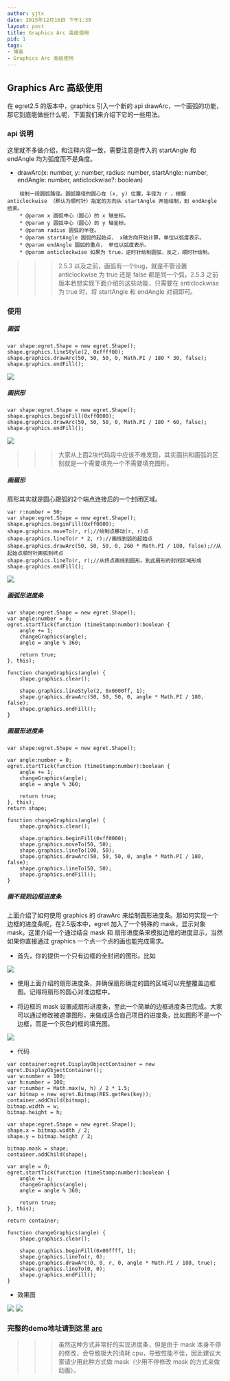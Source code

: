 ```yaml
---
author: yjtx
date: 2015年12月16日 下午1:39
layout: post
title: Graphics Arc 高级使用  
pid: 1
tags:
- 博客
- Graphics Arc 高级使用  
---
```




## Graphics Arc 高级使用

在 egret2.5 的版本中，graphics 引入一个新的 api drawArc，一个画弧的功能，那它到底能做些什么呢，下面我们来介绍下它的一些用法。


### api 说明

这里就不多做介绍，和注释内容一致，需要注意是传入的 startAngle 和 endAngle 均为弧度而不是角度。

* drawArc(x: number, y: number, radius: number, startAngle: number, endAngle: number, anticlockwise?: boolean)

~~~
	绘制一段圆弧路径。圆弧路径的圆心在 (x, y) 位置，半径为 r ，根据 anticlockwise （默认为顺时针）指定的方向从 startAngle 开始绘制，到 endAngle 结束。
	* @param x 圆弧中心（圆心）的 x 轴坐标。
	* @param y 圆弧中心（圆心）的 y 轴坐标。
	* @param radius 圆弧的半径。
	* @param startAngle 圆弧的起始点， x轴方向开始计算，单位以弧度表示。
	* @param endAngle 圆弧的重点， 单位以弧度表示。
	* @param anticlockwise 如果为 true，逆时针绘制圆弧，反之，顺时针绘制。
~~~ 


>>> 2.5.3 以及之前，画弧有一个bug，就是不管设置 anticlockwise 为 true 还是 false 都是同一个弧，2.5.3 之前版本若想实现下面介绍的这些功能，只需要在 anticlockwise 为 true 时，将 startAngle 和 endAngle 对调即可。

### 使用

##### 画弧
~~~
var shape:egret.Shape = new egret.Shape();
shape.graphics.lineStyle(2, 0xffff00);
shape.graphics.drawArc(50, 50, 50, 0, Math.PI / 180 * 30, false);
shape.graphics.endFill();
~~~

![](arc/4.png)

##### 画拱形

~~~
var shape:egret.Shape = new egret.Shape();
shape.graphics.beginFill(0xff0000);
shape.graphics.drawArc(50, 50, 50, 0, Math.PI / 180 * 60, false);
shape.graphics.endFill();
~~~

![](arc/5.png)

>>> 大家从上面2块代码段中应该不难发现，其实画拱和画弧的区别就是一个需要填充一个不需要填充图形。

##### 画扇形

扇形其实就是圆心跟弧的2个端点连接后的一个封闭区域。

~~~
var r:number = 50;
var shape:egret.Shape = new egret.Shape();
shape.graphics.beginFill(0xff0000);
shape.graphics.moveTo(r, r);//绘制点移动(r, r)点
shape.graphics.lineTo(r * 2, r);//画线到弧的起始点
shape.graphics.drawArc(50, 50, 50, 0, 260 * Math.PI / 180, false);//从起始点顺时针画弧到终点
shape.graphics.lineTo(r, r);//从终点画线到圆形。到此扇形的封闭区域形成
shape.graphics.endFill();
~~~

![](arc/3.png)

##### 画弧形进度条

~~~
var shape:egret.Shape = new egret.Shape();
var angle:number = 0;
egret.startTick(function (timeStamp:number):boolean {
    angle += 1;
    changeGraphics(angle);
    angle = angle % 360;

    return true;
}, this);

function changeGraphics(angle) {
    shape.graphics.clear();

    shape.graphics.lineStyle(2, 0x0000ff, 1);
    shape.graphics.drawArc(50, 50, 50, 0, angle * Math.PI / 180, false);
    shape.graphics.endFill();
}
~~~

##### 画扇形进度条

~~~
var shape:egret.Shape = new egret.Shape();

var angle:number = 0;
egret.startTick(function (timeStamp:number):boolean {
    angle += 1;
    changeGraphics(angle);
    angle = angle % 360;
    
    return true;
}, this);
return shape;

function changeGraphics(angle) {
    shape.graphics.clear();

    shape.graphics.beginFill(0xff0000);
    shape.graphics.moveTo(50, 50);
    shape.graphics.lineTo(100, 50);
    shape.graphics.drawArc(50, 50, 50, 0, angle * Math.PI / 180, false);
    shape.graphics.lineTo(50, 50);
    shape.graphics.endFill();
}
~~~

##### 画不规则边框进度条


上面介绍了如何使用 graphics 的 drawArc 来绘制圆形进度条。那如何实现一个边框的进度条呢，在2.5版本中，egret 加入了一个特殊的 mask，显示对象 mask。这里介绍一个通过结合 mask 和 扇形进度条来模拟边框的进度显示，当然如果你直接通过 graphics 一个点一个点的画也能完成需求。



* 首先，你的提供一个只有边框的全封闭的图形。比如

![](arc/club.png)

* 使用上面介绍的扇形进度条，并确保扇形确定的圆的区域可以完整覆盖边框图。记得将扇形的圆心对准边框中。

* 将边框的 mask 设置成扇形进度条，至此一个简单的边框进度条已完成。大家可以通过修改被遮罩图形，来做成适合自己项目的进度条，比如图形不是一个边框，而是一个灰色的框的填充图。

![](arc/club2.png)

* 代码

~~~
var container:egret.DisplayObjectContainer = new egret.DisplayObjectContainer();
var w:number = 100;
var h:number = 100;
var r:number = Math.max(w, h) / 2 * 1.5;
var bitmap = new egret.Bitmap(RES.getRes(key));
container.addChild(bitmap);
bitmap.width = w;
bitmap.height = h;

var shape:egret.Shape = new egret.Shape();
shape.x = bitmap.width / 2;
shape.y = bitmap.height / 2;

bitmap.mask = shape;
container.addChild(shape);

var angle = 0;
egret.startTick(function (timeStamp:number):boolean {
    angle += 1;
    changeGraphics(angle);
    angle = angle % 360;

    return true;
}, this);

return container;

function changeGraphics(angle) {
    shape.graphics.clear();

    shape.graphics.beginFill(0x00ffff, 1);
    shape.graphics.lineTo(r, 0);
    shape.graphics.drawArc(0, 0, r, 0, angle * Math.PI / 180, true);
    shape.graphics.lineTo(0, 0);
    shape.graphics.endFill();
}
~~~

* 效果图

![](arc/1.png)   ![](arc/2.png)

### 完整的demo地址请到这里 [arc](http://edn.egret.com/cn/index.php/portal/article/index/id/672)


>>> 虽然这种方式非常好的实现进度条，但是由于 mask 本身不停的修改，会导致极大的消耗 cpu，导致性能不佳，因此建议大家请少用此种方式做 mask（少用不停修改 mask 的方式来做动画）。
